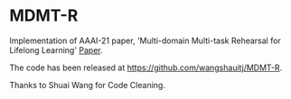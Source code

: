 # MDMT-R
Implementation of AAAI-21 paper, 'Multi-domain Multi-task Rehearsal for Lifelong Learning' [Paper](https://arxiv.org/pdf/2012.07236.pdf).

The code has been released at https://github.com/wangshauitj/MDMT-R.

Thanks to Shuai Wang for Code Cleaning.
